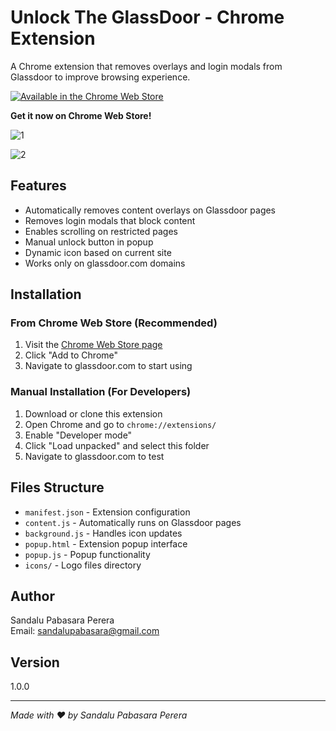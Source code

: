 
# Unlock The GlassDoor - Chrome Extension

A Chrome extension that removes overlays and login modals from Glassdoor to improve browsing experience.

[![Available in the Chrome Web Store](https://developer.chrome.com/static/docs/webstore/branding/image/iNEddTyWiMfLSwFD6qGq.png)](https://chromewebstore.google.com/detail/unlock-the-glassdoor/ddlgegaiaagimpbihocbocgmpnndmafj)

**Get it now on Chrome Web Store!**

![1](https://i.ibb.co/1DpJxct/msedge-3d-Ay-KCLc-Dy.png)

![2](https://i.ibb.co/9mPJK0jm/CB068-LJu-WA.png)

## Features

- Automatically removes content overlays on Glassdoor pages
- Removes login modals that block content
- Enables scrolling on restricted pages
- Manual unlock button in popup
- Dynamic icon based on current site
- Works only on glassdoor.com domains

## Installation

### From Chrome Web Store (Recommended)
1. Visit the [Chrome Web Store page](https://chromewebstore.google.com/detail/unlock-the-glassdoor/ddlgegaiaagimpbihocbocgmpnndmafj)
2. Click "Add to Chrome"
3. Navigate to glassdoor.com to start using

### Manual Installation (For Developers)
1. Download or clone this extension
2. Open Chrome and go to `chrome://extensions/`
3. Enable "Developer mode" 
4. Click "Load unpacked" and select this folder
5. Navigate to glassdoor.com to test

## Files Structure

- `manifest.json` - Extension configuration
- `content.js` - Automatically runs on Glassdoor pages
- `background.js` - Handles icon updates
- `popup.html` - Extension popup interface
- `popup.js` - Popup functionality
- `icons/` - Logo files directory

## Author

Sandalu Pabasara Perera  
Email: sandalupabasara@gmail.com

## Version

1.0.0

---

*Made with ❤️ by Sandalu Pabasara Perera*
